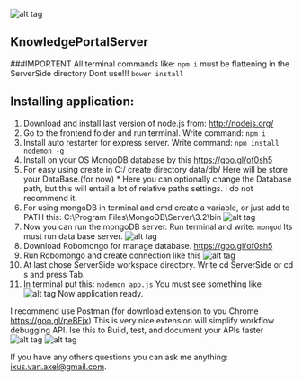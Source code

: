 ![alt tag](http://cs628521.vk.me/v628521723/38e40/GKB5HQtqaSk.jpg)

## KnowledgePortalServer

###IMPORTENT
All terminal commands like:
`npm i`
must be  flattening in the ServerSide directory
Dont use!!!
`bower install`

## Installing application:
  1. Download and install last version of node.js from: http://nodejs.org/
  2. Go to the frontend folder and run terminal. Write command: `npm i`
  3. Install auto restarter for express server. Write command: `npm install nodemon -g`
  4. Install on your OS MongoDB database by this https://goo.gl/of0sh5
  5. For easy using create in C:/ create directory data/db/ Here will be store your DataBase.(for now)
    * Here you can optionally change the Database path, but this will entail a lot of relative paths settings. I do not recommend it.
  6. For using mongoDB in terminal and cmd create a variable, or just add to PATH this: C:\Program Files\MongoDB\Server\3.2\bin
  ![alt tag](http://goo.gl/Tj19CB)
  7. Now you can run the mongoDB server. Run terminal and write: `mongod`
     Its must run data base server.
  ![alt tag](http://goo.gl/42FrAs)
  8. Download Robomongo for manage database. https://goo.gl/of0sh5
  9. Run Robomongo and create connection like this
  ![alt tag](http://goo.gl/GdETOc)
  10. At last chose ServerSide workspace directory. Write cd ServerSide or cd s and press Tab.
  11. In terminal put this: `nodemon app.js`
  You must see something like 
  ![alt tag](http://goo.gl/Wdrs9O)
  Now application ready.

  I recommend use Postman (for download extension to you Chrome https://goo.gl/peBFjx)
  This is very nice extension will simplify workflow debugging API. Ise this to Build, test, and document your APIs faster
  ![alt tag](http://goo.gl/P0PDY0)
  ![alt tag](http://goo.gl/BBxXgl)

  If you have any others questions you can ask me anything: ixus.van.axel@gmail.com.
